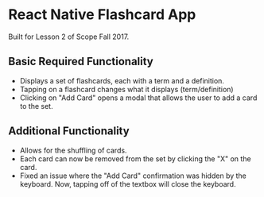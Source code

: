 # React Native Flashcard App

Built for Lesson 2 of Scope Fall 2017.

## Basic Required Functionality
- Displays a set of flashcards, each with a term and a definition.
- Tapping on a flashcard changes what it displays (term/definition)
- Clicking on "Add Card" opens a modal that allows the user to add a card to the set.

## Additional Functionality
- Allows for the shuffling of cards.
- Each card can now be removed from the set by clicking the "X" on the card.
- Fixed an issue where the "Add Card" confirmation was hidden by the keyboard. Now, tapping off of the textbox will close the keyboard.